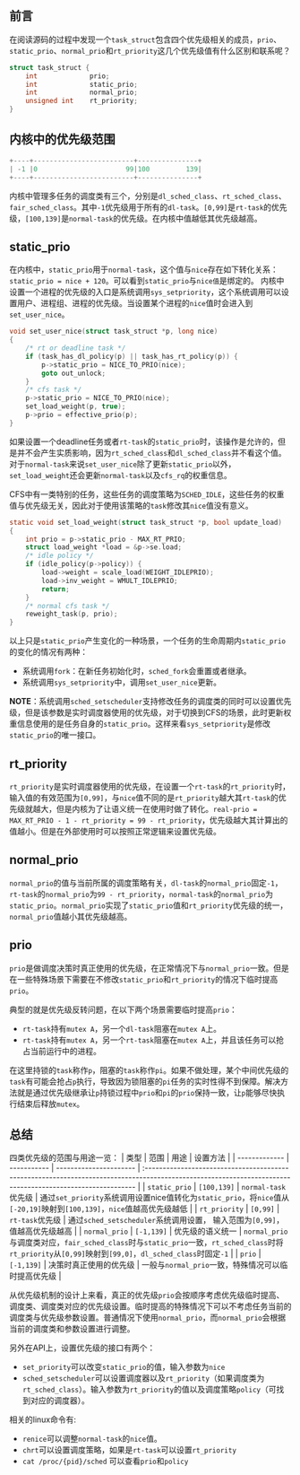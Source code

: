 <!-- task_struct中prio&static_prio&normal_prio&rt_prioity -->
## 前言

在阅读源码的过程中发现一个`task_struct`包含四个优先级相关的成员，`prio`、`static_prio`、`normal_prio`和`rt_priority`这几个优先级值有什么区别和联系呢？
```c
struct task_struct {
    int				prio;
    int				static_prio;
    int				normal_prio;
    unsigned int    rt_priority;
}
```

## 内核中的优先级范围

```c
+----+-------------------------+---------------+
| -1 |0                      99|100         139|   
+----+-------------------------+---------------+
```

内核中管理多任务的调度类有三个，分别是`dl_sched_class`、`rt_sched_class`、`fair_sched_class`。其中`-1`优先级用于所有的`dl-task`。`[0,99]`是`rt-task`的优先级，`[100,139]`是`normal-task`的优先级。在内核中值越低其优先级越高。

## static_prio

在内核中，`static_prio`用于`normal-task`，这个值与`nice`存在如下转化关系：`static_prio = nice + 120`。可以看到`static_prio`与`nice值`是绑定的。
内核中设置一个进程的优先级的入口是系统调用`sys_setpriority`，这个系统调用可以设置用户、进程组、进程的优先级。当设置某个进程的`nice`值时会进入到`set_user_nice`。
```c
void set_user_nice(struct task_struct *p, long nice)
{
    /* rt or deadline task */
    if (task_has_dl_policy(p) || task_has_rt_policy(p)) {
        p->static_prio = NICE_TO_PRIO(nice);
        goto out_unlock;
    }
    /* cfs task */
    p->static_prio = NICE_TO_PRIO(nice);
    set_load_weight(p, true);
    p->prio = effective_prio(p);
}
```
如果设置一个deadline任务或者`rt-task`的`static_prio`时，该操作是允许的，但是并不会产生实质影响，因为`rt_sched_class`和`dl_sched_class`并不看这个值。对于`normal-task`来说`set_user_nice`除了更新`static_prio`以外，`set_load_weight`还会更新`normal-task`以及`cfs_rq`的权重信息。

CFS中有一类特别的任务，这些任务的调度策略为`SCHED_IDLE`，这些任务的权重值与优先级无关，因此对于使用该策略的`task`修改其`nice`值没有意义。
```c
static void set_load_weight(struct task_struct *p, bool update_load)
{
    int prio = p->static_prio - MAX_RT_PRIO;
    struct load_weight *load = &p->se.load;
    /* idle policy */
    if (idle_policy(p->policy)) {
        load->weight = scale_load(WEIGHT_IDLEPRIO);
        load->inv_weight = WMULT_IDLEPRIO;
        return;
    }
    /* normal cfs task */
    reweight_task(p, prio);
}
```
以上只是`static_prio`产生变化的一种场景，一个任务的生命周期内`static_prio`的变化的情况有两种：
- 系统调用`fork`：在新任务初始化时，`sched_fork`会重置或者继承。
- 系统调用`sys_setpriority`中，调用`set_user_nice`更新。

**NOTE**：系统调用`sched_setscheduler`支持修改任务的调度类的同时可以设置优先级，但是该参数是实时调度器使用的优先级，对于切换到CFS的场景，此时更新权重信息使用的是任务自身的`static_prio`。这样来看`sys_setpriority`是修改`static_prio`的唯一接口。

## rt_priority

`rt_priority`是实时调度器使用的优先级，在设置一个`rt-task`的`rt_priority`时，输入值的有效范围为`[0,99]`，与`nice`值不同的是`rt_priority`越大其`rt-task`的优先级就越大，但是内核为了让语义统一在使用时做了转化。`real-prio = MAX_RT_PRIO - 1 - rt_priority = 99 - rt_priority`，优先级越大其计算出的值越小。但是在外部使用时可以按照正常逻辑来设置优先级。

## normal_prio

`normal_prio`的值与当前所属的调度策略有关，`dl-task`的`normal_prio`固定`-1`，`rt-task`的`normal_prio`为`99 - rt_priority`，`normal-task`的`normal_prio`为`static_prio`。`normal_prio`实现了`static_prio`值和`rt_priority`优先级的统一，`normal_prio`值越小其优先级越高。

## prio

`prio`是做调度决策时真正使用的优先级，在正常情况下与`normal_prio`一致。但是在一些特殊场景下需要在不修改`static_prio`和`rt_priority`的情况下临时提高`prio`。

典型的就是优先级反转问题，在以下两个场景需要临时提高`prio`：
- `rt-task`持有`mutex A`，另一个`dl-task`阻塞在`mutex A`上。
- `rt-task`持有`mutex A`，另一个`rt-task`阻塞在`mutex A`上，并且该任务可以抢占当前运行中的进程。

在这里持锁的`task`称作`p`，阻塞的`task`称作`pi`。如果不做处理，某个中间优先级的`task`有可能会抢占`p`执行，导致因为锁阻塞的`pi`任务的实时性得不到保障。解决方法就是通过优先级继承让`p`持锁过程中`prio`和`pi`的`prio`保持一致，让`p`能够尽快执行结束后释放`mutex`。

## 总结
四类优先级的范围与用途一览：
| 类型          | 范围        | 用途                   | 设置方法                                                                                                                                                  |
| ------------- | ----------- | ---------------------- | :--------------------------------------------------------------------------------------------------------------------------------------------------------- |
| `static_prio` | `[100,139]` | `normal-task`优先级    | 通过`set_priority`系统调用设置nice值转化为`static_prio`，将`nice`值从`[-20,19]`映射到`[100,139]`，`nice`值越高优先级越低                                  |
| `rt_priority` | `[0,99]`    | `rt-task`优先级        | 通过`sched_setscheduler`系统调用设置， 输入范围为`[0,99]`，值越高优先级越高                                                                               |
| `normal_prio` | `[-1,139]`  | 优先级的语义统一       | `normal_prio`与调度类对应，`fair_sched_class`时与`static_prio`一致，`rt_sched_class`时将`rt_priority`从`[0,99]`映射到`[99,0]`，`dl_sched_class`时固定`-1` |
| `prio`        | `[-1,139]`  | 决策时真正使用的优先级 | 一般与`normal_prio`一致，特殊情况可以临时提高优先级                                                                                                       |

从优先级机制的设计上来看，真正的优先级`prio`会按顺序考虑优先级临时提高、调度类、调度类对应的优先级设置。临时提高的特殊情况下可以不考虑任务当前的调度类与优先级参数设置。普通情况下使用`normal_prio`，而`normal_prio`会根据当前的调度类和参数设置进行调整。

另外在API上，设置优先级的接口有两个：
- `set_priority`可以改变`static_prio`的值，输入参数为`nice`
- `sched_setscheduler`可以设置调度器以及`rt_priority`（如果调度类为`rt_sched_class`）。输入参数为`rt_priority`的值以及调度策略`policy`（可找到对应的调度器）。

相关的linux命令有:
- `renice`可以调整`normal-task`的`nice`值。
- `chrt`可以设置调度策略，如果是`rt-task`可以设置`rt_priority`
- `cat /proc/{pid}/sched` 可以查看`prio`和`policy`